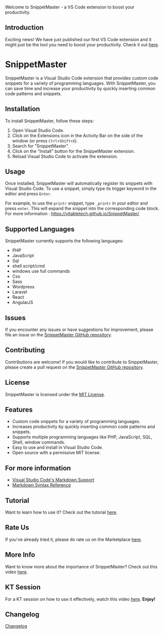 Welcome to SnippetMaster - a VS Code extension to boost your productivity.

## Introduction

Exciting news! We have just published our first VS Code extension and it might just be the tool you need to boost your productivity. Check it out [here](https://marketplace.visualstudio.com/items?itemName=vitabletech.snippetmaster).
# SnippetMaster

SnippetMaster is a Visual Studio Code extension that provides custom code snippets for a variety of programming languages. With SnippetMaster, you can save time and increase your productivity by quickly inserting common code patterns and snippets.

## Installation

To install SnippetMaster, follow these steps:

1. Open Visual Studio Code.
2. Click on the Extensions icon in the Activity Bar on the side of the window (or press `Ctrl+Shift+X`).
3. Search for "SnippetMaster".
4. Click on the "Install" button for the SnippetMaster extension.
5. Reload Visual Studio Code to activate the extension.

## Usage

Once installed, SnippetMaster will automatically register its snippets with Visual Studio Code. To use a snippet, simply type its trigger keyword in the editor and press `Enter`.

For example, to use the `printr` snippet, type `_printr` in your editor and press `enter`. This will expand the snippet into the corresponding code block.
For more information : https://vitabletech.github.io/SnippetMaster/

## Supported Languages

SnippetMaster currently supports the following languages:

* PHP
* JavaScript
* Sql
* shell script/cmd
* windows use full commands
* Css
* Sass
* Wordpress
* Laravel
* React
* AngularJS

## Issues

If you encounter any issues or have suggestions for improvement, please file an issue on the [SnippetMaster GitHub repository](https://github.com/vitabletech/SnippetMaster/issues).

## Contributing

Contributions are welcome! If you would like to contribute to SnippetMaster, please create a pull request on the [SnippetMaster GitHub repository](https://github.com/vitabletech/SnippetMaster/pulls).

## License

SnippetMaster is licensed under the [MIT License](https://github.com/vitabletech/SnippetMaster/blob/main/LICENSE).

## Features
* Custom code snippets for a variety of programming languages.
* Increases productivity by quickly inserting common code patterns and snippets.
* Supports multiple programming languages like PHP, JavaScript, SQL, Shell, window commands.
* Easy to use and install in Visual Studio Code.
* Open source with a permissive MIT license.
## For more information

* [Visual Studio Code's Markdown Support](http://code.visualstudio.com/docs/languages/markdown)
* [Markdown Syntax Reference](https://help.github.com/articles/markdown-basics/)

## Tutorial

Want to learn how to use it? Check out the tutorial [here](https://vitabletech.github.io/SnippetMaster/).

## Rate Us

If you've already tried it, please do rate us on the Marketplace [here](https://marketplace.visualstudio.com/items?itemName=vitabletech.snippetmaster&ssr=false#review-details).

## More Info

Want to know more about the importance of SnippetMaster? Check out this video [here](https://youtu.be/gEW9eqBYod8).

## KT Session

For a KT session on how to use it effectively, watch this video [here](https://youtu.be/SjAkQXMdZqo).
**Enjoy!**

## Changelog
[Changelog](changelog.md)